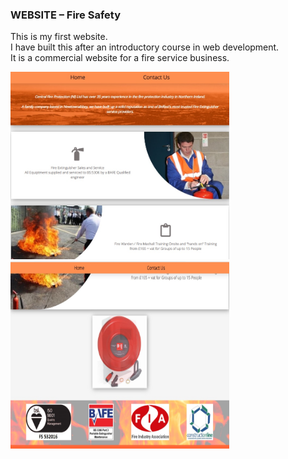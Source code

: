 ### WEBSITE – Fire Safety
This is my first website. <br/>
I have built this after an introductory course in web development. <br/>
It is a commercial website for a fire service business.

<p align="left">
 <img src="readme_images/website1.jpg" width="350" height="300">
 <img src="readme_images/website2.jpg" width="350" height="300">
</p>
